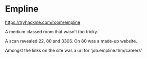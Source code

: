 # Empline

https://tryhackme.com/room/empline

A medium classed room that wasn't too tricky.
  
A scan revealed 22, 80 and 3306. On 80 was a made-up website.
  
Amongst the links on the site was a url for 'job.empline.thm/careers'
